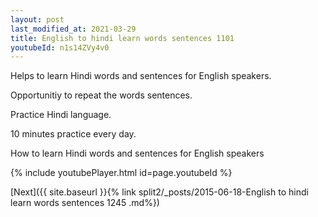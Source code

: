 ```yaml
---
layout: post
last_modified_at: 2021-03-29
title: English to hindi learn words sentences 1101 
youtubeId: n1s14ZVy4v0
---
```

 
 
Helps to learn Hindi words and sentences for English speakers.

Opportunitiy to repeat the words sentences. 

Practice Hindi language. 
 
10 minutes practice every day. 
 
How to learn Hindi words and sentences for English speakers 
 
{% include youtubePlayer.html id=page.youtubeId %}
 
 
[Next]({{ site.baseurl }}{% link  split2/_posts/2015-06-18-English to hindi learn words sentences 1245 .md%})
 
